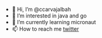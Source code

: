 - 👋 Hi, I’m @ccarvajalbah
- 👀 I’m interested in java and go
- 🌱 I’m currently learning micronaut
- 📫 How to reach me [twitter](https://twitter.com/CriCarBa)

<!---
ccarvajalbah/ccarvajalbah is a ✨ special ✨ repository because its `README.md` (this file) appears on your GitHub profile.
You can click the Preview link to take a look at your changes.
--->
